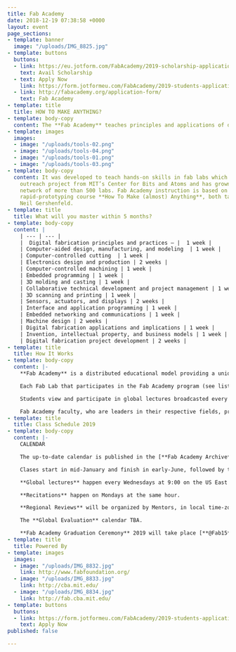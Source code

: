 ```yaml
---
title: Fab Academy
date: 2018-12-19 07:38:58 +0000
layout: event
page_sections:
- template: banner
  image: "/uploads/IMG_8825.jpg"
- template: buttons
  buttons:
  - link: https://eu.jotform.com/FabAcademy/2019-scholarship-application
    text: Avail Scholarship
  - text: Apply Now
    link: https://form.jotformeu.com/FabAcademy/2019-students-application
  - link: http://fabacademy.org/application-form/
    text: Fab Academy
- template: title
  title: HOW TO MAKE ANYTHING?
- template: body-copy
  content: The **Fab Academy** teaches principles and applications of digital fabrication.
- template: images
  images:
  - image: "/uploads/tools-02.png"
  - image: "/uploads/tools-04.png"
  - image: "/uploads/tools-01.png"
  - image: "/uploads/tools-03.png"
- template: body-copy
  content: It was developed to teach hands-on skills in fab labs which began as an
    outreach project from MIT’s Center for Bits and Atoms and has grown into a global
    network of more than 500 labs. Fab Academy instruction is based on MIT’s popular
    rapid-prototyping course **How To Make (almost) Anything**, both taught by Prof.
    Neil Gershenfeld.
- template: title
  title: What will you master within 5 months?
- template: body-copy
  content: |
    | --- | --- |
    |  Digital fabrication principles and practices – |  1 week |
    | Computer-aided design, manufacturing, and modeling  | 1 week |
    | Computer-controlled cutting  | 1 week |
    | Electronics design and production | 2 weeks |
    | Computer-controlled machining | 1 week |
    | Embedded programming | 1 week |
    | 3D molding and casting | 1 week |
    | Collaborative technical development and project management | 1 week |
    | 3D scanning and printing | 1 week |
    | Sensors, actuators, and displays | 2 weeks |
    | Interface and application programming | 1 week |
    | Embedded networking and communications | 1 week |
    | Machine design | 2 weeks |
    | Digital fabrication applications and implications | 1 week |
    | Invention, intellectual property, and business models | 1 week |
    | Digital fabrication project development | 2 weeks |
- template: title
  title: How It Works
- template: body-copy
  content: |-
    **Fab Academy** is a distributed educational model providing a unique educational experience.

    Each Fab Lab that participates in the Fab Academy program (see list [here](http://fabacademy.org/2017-nodes-supernodes/)) is part of a global Fab Lab / Fab Academy network. These Fab Labs are Nodes that offer the Fab Academy program.

    Students view and participate in global lectures broadcasted every Wednesdays at 9:00 am – 12:00 pm EST. The lectures are recorded and available to students throughout the semester. In addition to the lectures, there are 2 / 3 lab days each week where students have access the digital fabrication equipment and personal help with projects. Each Fab Lab will establish the schedule for these Lab days.

    Fab Academy faculty, who are leaders in their respective fields, provide global video lectures, supervise academic content, and guide research. Hands-on instruction in the labs is provided by instructors who supervise and evaluate Certificates, develop and disseminate instructional material, and assist with projects.
- template: title
  title: Class Schedule 2019
- template: body-copy
  content: |-
    CALENDAR

    The up-to-date calendar is published in the [**Fab Academy Archive**](http://fab.academany.org/2019/schedule.html)

    Clases start in mid-January and finish in early-June, followed by the Final Presentation rounds and the Global Evaluation, typically finishing in mid-July.

    **Global lectures** happen every Wednesdays at 9:00 on the US East Coast (ranging from 6:00 on the West Coast to 23:00 in Japan).

    **Recitations** happen on Mondays at the same hour.

    **Regional Reviews** will be organized by Mentors, in local time-zones.

    The **Global Evaluation** calendar TBA.

    **Fab Academy Graduation Ceremony** 2019 will take place [**@Fab15**](http://fab15.org/) Event, in El Cairo + El Gouna, Egypt (TBA)
- template: title
  title: Powered By
- template: images
  images:
  - image: "/uploads/IMG_8832.jpg"
    link: http://www.fabfoundation.org/
  - image: "/uploads/IMG_8833.jpg"
    link: http://cba.mit.edu/
  - image: "/uploads/IMG_8834.jpg"
    link: http://fab.cba.mit.edu/
- template: buttons
  buttons:
  - link: https://form.jotformeu.com/FabAcademy/2019-students-application
    text: Apply Now
published: false

---
```

